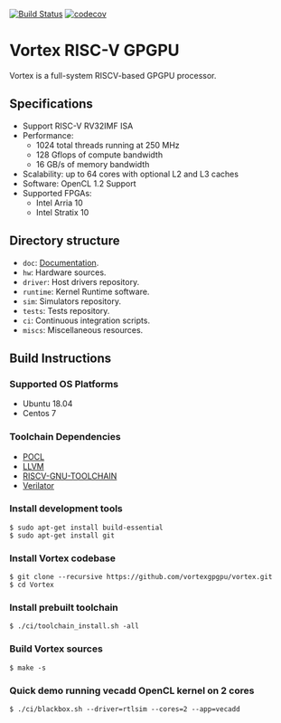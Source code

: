 [![Build Status](https://travis-ci.com/vortexgpgpu/vortex.svg?branch=master)](https://travis-ci.com/vortexgpgpu/vortex)
[![codecov](https://codecov.io/gh/vortexgpgpu/vortex/branch/master/graph/badge.svg)](https://codecov.io/gh/vortexgpgpu/vortex)

# Vortex RISC-V GPGPU

Vortex is a full-system RISCV-based GPGPU processor.

## Specifications

- Support RISC-V RV32IMF ISA
- Performance: 
    - 1024 total threads running at 250 MHz
    - 128 Gflops of compute bandwidth
    - 16 GB/s of memory bandwidth
- Scalability: up to 64 cores with optional L2 and L3 caches
- Software: OpenCL 1.2 Support 
- Supported FPGAs: 
    - Intel Arria 10
    - Intel Stratix 10

## Directory structure

- `doc`: [Documentation](https://github.com/vortexgpgpu/vortex/tree/master/docs).
- `hw`: Hardware sources.
- `driver`: Host drivers repository.
- `runtime`: Kernel Runtime software.
- `sim`: Simulators repository.
- `tests`: Tests repository.
- `ci`: Continuous integration scripts.
- `miscs`: Miscellaneous resources.

## Build Instructions
### Supported OS Platforms
- Ubuntu 18.04
- Centos 7
### Toolchain Dependencies
- [POCL](http://portablecl.org/)
- [LLVM](https://llvm.org/)
- [RISCV-GNU-TOOLCHAIN](https://github.com/riscv-collab/riscv-gnu-toolchain)
- [Verilator](https://www.veripool.org/verilator)
### Install development tools 
    $ sudo apt-get install build-essential
    $ sudo apt-get install git
### Install Vortex codebase
    $ git clone --recursive https://github.com/vortexgpgpu/vortex.git
    $ cd Vortex
### Install prebuilt toolchain
    $ ./ci/toolchain_install.sh -all
### Build Vortex sources
    $ make -s
### Quick demo running vecadd OpenCL kernel on 2 cores
    $ ./ci/blackbox.sh --driver=rtlsim --cores=2 --app=vecadd
